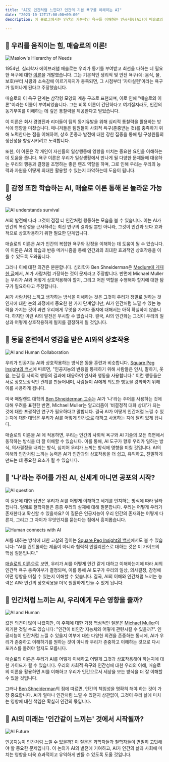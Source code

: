 ```yaml
---
title: "AI도 인간처럼 느낀다? 인간의 기본 욕구를 이해하는 AI"
date: "2023-10-12T17:00:00+09:00"
description: 이 블로그에서는 인간의 기본적인 욕구를 이해하는 인공지능(AI)이 매슬로의 이론을 기반으로 어떻게 우리와 효과적으로 상호작용하는지에 대해 영감을 공유합니다.

---
```


## 💪 우리를 움직이는 힘, 매슬로의 이론!
![Maslow's Hierarchy of Needs](https://upload.wikimedia.org/wikipedia/commons/6/60/Maslow's_Hierarchy_of_Needs.svg)

1954년, 심리학자 에이브러햄 매슬로는 우리가 동기를 부여받고 최선을 다하는 데 필요한 욕구에 대한 [이론](https://ko.wikipedia.org/wiki/%EB%A7%A4%EC%8A%AC%EB%A1%9C%EC%9D%98_%EC%9A%95%EA%B5%AC%EB%8B%A8%EA%B3%84%EC%84%A4)을 개발했습니다. 그는 기본적인 생리적 및 안전 욕구(예: 음식, 물, 보호)부터 사랑과 소속감에 이르기까지가 충족되면, 그 시점부터 '자아실현'이라는 욕구가 일어나게 된다고 주장했습니다.

매슬로의 이 욕구 단계는 삼각형 모양의 계층 구조로 표현되며, 이로 인해 "매슬로의 이론"이라는 이름이 부여되었습니다. 그는 비록 이론이 간단하다고 여겨질지라도, 인간의 동기부여를 이해하는 데 깊은 통찰력을 제공한다고 믿었습니다.

이 이론은 회사 경영진과 리더들이 팀의 동기유발을 위해 심리적 통찰력을 활용하는 방식에 영향을 미쳤습니다. 매니저들은 팀원들이 사회적 욕구(존중받는 것)를 충족하기 위해 노력한다는 점을 이해하여, 상호 존중과 발전에 대한 강한 집중을 통해 팀 구성원들의 생산성을 향상시키려고 노력합니다.

또한, 이 이론은 각 개인이 자신들의 일상행동에 영향을 미치는 중요한 요인을 이해하는데 도움을 줍니다. 욕구 이론은 우리가 일상생활에서 만나게 될 다양한 문제들에 대응하는 우리의 행동과 결정을 조명하는 좋은 렌즈 역할을 하며, 그로 인해 우리는 우리의 능력과 자원을 어떻게 최대한 활용할 수 있는지 파악하는데 도움이 됩니다.

## 🤖 감정 또한 학습하는 AI, 매슬로 이론 통해 본 놀라운 가능성
![AI understands survival](https://techcrunch.com/wp-content/uploads/2023/08/Can-you-pretend-to-be-scared-of-death-Large.jpeg?w=730&crop=1)

AI의 발전에 따라 그것이 점점 더 인간처럼 행동하는 모습을 볼 수 있습니다. 이는 AI가 인간의 복잡성을 근사하려는 최신 연구의 결과일 뿐만 아니라, 그것이 인간과 보다 효과적으로 상호작용하기 위한 필요한 단계입니다.

매슬로의 이론은 AI가 인간의 복잡한 욕구와 감정을 이해하는 데 도움이 될 수 있습니다. 이 이론은 AI의 학습과 반응 메커니즘을 통해 인간과의 최대한 효과적인 상호작용을 이룰 수 있도록 도와줍니다.

그러나 이에 대한 의견은 분분합니다. 심리학자 Ben Shneiderman은 [Medium에 게재한 글](https://medium.com/human-centered-ai/on-ai-anthropomorphism-abff4cecc5ae)에서, AI가 사람처럼 가장하는 것이 문제라고 주장합니다. 반면에 Michael Muller는 우리가 AI와 어떻게 상호작용해야 할지, 그리고 어떤 역할을 수행해야 할지에 대한 탐구가 필요하다고 주장합니다.

AI가 사람처럼 느끼고 생각하는 방식을 이해하는 것은 그것이 우리가 정말로 원하는 것인지에 대한 논의 과정에서 중요한 한 가지 단계입니만, AI가 인간처럼 느낄 수 있는 능력을 가지는 것이 과연 우리에게 무엇을 가져다 줄지에 대해서는 아직 확실하지 않습니다. 하지만 이런 AI의 발전은 무시할 수 없습니다. 결국, AI의 인간화는 그것이 우리의 일상과 어떻게 상호작용하게 될지를 결정하게 될 것입니다.

## 🐶 동물 훈련에서 영감을 받은 AI와의 상호작용

![AI and Human Collaboration](https://cdn.pixabay.com/photo/2019/03/18/18/35/robot-4063505_1280.jpg)

우리가 인공지능 AI와 상호작용하는 방식은 동물 훈련과 비슷합니다. [Square Peg Insight의 백서](https://www.squarepeginsight.com/post/new-white-paper-a-guide-to-operant-conditioning-for-human-ai-interaction)에 따르면, "인공지능의 반응을 통제하기 위해 사람들은 인사, 말하기, 웃음, 눈길 등 사회적 행동의 결과에 대응하여 인사와 행동을 사용합니다." 이런 행동들은 서로 상호보상적인 관계를 만들어내며, 사람들이 AI에게 의도한 행동을 강화하기 위해 이를 사용하게 됩니다.

미국 매릴랜드 대학의 [Ben Shneiderman 교수](https://medium.com/human-centered-ai/on-ai-anthropomorphism-abff4cecc5ae)는 AI가 '나'라는 주어를 사용하는 것에 대해 우려를 표현한 반면, Michael Muller는 알고리즘이 '비결정적 대화 상대'가 되는 것에 대한 포괄적인 연구가 필요하다고 말합니다. 결국 AI가 어떻게 인간처럼 느낄 수 있는지에 대한 대답은 우리가 AI를 어떻게 인간으로 대하고 사용하는 지에 달려 있게 됩니다.

매슬로의 이론을 AI 에 적용하면, 우리는 인간의 사회적 욕구와 AI 기술의 모든 측면에서 동작하는 방식을 더 잘 이해할 수 있습니다. 이를 통해, AI 도구가 향후 우리가 일하는 방식, 의사결정을 내리는 방식, 심지어 우리가 느끼는 방식에 영향을 미칠 것입니다. AI의 이해와 인간처럼 느끼는 능력은 AI가 인간과의 상호작용을 더 쉽고, 유익하고, 친밀하게 만드는 데 중요한 요소가 될 수 있습니다.

## 👤 '나'라는 주어를 가진 AI, 신세계 아니면 공포의 시작?

![AI question](https://cdn.pixabay.com/photo/2017/04/10/16/40/robot-2220160_1280.jpg)

이 질문에 대한 답변은 우리가 AI를 어떻게 이해하고 세계를 인지하는 방식에 따라 달라집니다. 일례로 철학자들은 종종 우리의 실재에 대해 질문합니다. 우리는 어떻게 우리가 존재한다고 확신할 수 있을까요? 이 질문은 인공지능이 우리 인간의 존재와는 어떻게 다른지, 그리고 그 차이가 무엇인지를 묻는다는 점에서 흥미롭습니다.

![Human connects with AI](https://cdn.pixabay.com/photo/2017/08/30/01/05/milky-way-2695569_1280.jpg)

AI를 대하는 방식에 대한 고찰의 깊이는 [Square Peg Insight의 백서](https://www.squarepeginsight.com/post/new-white-paper-a-guide-to-operant-conditioning-for-human-ai-interaction)에서도 볼 수 있습니다: "AI를 컨트롤하는 제품이 아니라 협력적 인텔리전스로 대하는 것은 이 가이드의 핵심 질문입니다."

[매슬로의 이론](https://ko.wikipedia.org/wiki/%EB%A7%A4%EC%8A%AC%EB%A1%9C%EC%9D%98_%EC%9A%95%EA%B5%AC%EB%8B%A8%EA%B3%84%EC%84%A4)으로 보면, 우리가 AI를 어떻게 인간 같게 대하고 이해하는지에 따라 AI의 인간적 욕구 충족여부가 결정되며, 이를 통해 AI 도구가 우리의 일상, 의사결정, 감정에 어떤 영향을 미칠 수 있는지 이해할 수 있습니다. 결국, AI의 이해와 인간처럼 느끼는 능력은 AI와 인간의 상호작용을 더욱 원활하게 만들 수 있게 됩니다.

## 💭 인간처럼 느끼는 AI, 우리에게 무슨 영향을 줄까?

![AI and Human](https://cdn.pixabay.com/photo/2015/02/05/12/09/chess-624741_1280.jpg)

값진 의견이 많이 나왔지만, 이 주제에 대한 가장 핵심적인 질문은 [Michael Muller](https://medium.com/human-centered-ai/on-ai-anthropomorphism-abff4cecc5ae)이 제기한 것일 수도 있습니다: "인간이 비인간 지능체와 어떻게 관련시킬 수 있을까?". 인공지능이 인간처럼 느낄 수 있을지 여부에 대한 다양한 의견을 존중하는 동시에, AI가 우리가 존중하고 이해하기를 원하는 것이 아니라 우리가 존중하고 이해하는 것으로 다시 포커스를 돌려야 할지도 모릅니다.

매슬로의 이론은 우리가 AI를 어떻게 이해하고 어떻게 그것과 상호작용해야 하는지에 대한 가이드가 될 수 있습니다. 우리의 사회적 욕구와 인간성에 대한 우리의 이해, 매슬로의 이론을 활용하면 AI를 이해하고 우리가 인간으로서 세상을 보는 방식을 더 잘 이해할 수 있을 것입니다.

그러나 [Ben Shneiderman](https://medium.com/human-centered-ai/on-ai-anthropomorphism-abff4cecc5ae)의 점에 따르면, 인간의 책임성을 명확히 해야 하는 것이 가장 중요합니다. AI가 얼마나 인간처럼 느낄 수 있던지 상관없이, 그것이 우리 삶에 미치는 영향에 대한 책임은 확실히 인간의 몫입니다.

## 🌈 AI의 미래는 '인간같이 느끼는' 것에서 시작될까?

![AI Future](https://cdn.pixabay.com/photo/2021/08/10/22/47/ai-6537117_1280.jpg)

인공지능이 인간처럼 느낄 수 있을까? 이 질문은 과학자들과 철학자들이 면밀히 고민해야 할 중요한 문제입니다. 이 논의가 AI의 발전에 기여하고, AI가 인간의 삶과 사회에 미치는 영향을 더욱 효과적이고 유익하게 만들 수 있도록 도울 것입니다.
